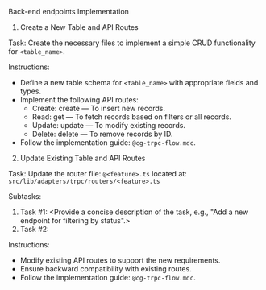 Back-end endpoints Implementation

1. Create a New Table and API Routes

Task: Create the necessary files to implement a simple CRUD functionality for `<table_name>`.

Instructions:
- Define a new table schema for `<table_name>` with appropriate fields and types.
- Implement the following API routes:
  - Create: create — To insert new records.
  - Read: get — To fetch records based on filters or all records.
  - Update: update — To modify existing records.
  - Delete: delete — To remove records by ID.
- Follow the implementation guide: `@cg-trpc-flow.mdc`.

2. Update Existing Table and API Routes

Task: Update the router file: `@<feature>.ts` located at:  
`src/lib/adapters/trpc/routers/<feature>.ts`

Subtasks:
1. Task #1: <Provide a concise description of the task, e.g., "Add a new endpoint for filtering by status".>
2. Task #2: <Optional additional tasks if applicable.>

Instructions:
- Modify existing API routes to support the new requirements.
- Ensure backward compatibility with existing routes.
- Follow the implementation guide: `@cg-trpc-flow.mdc`.